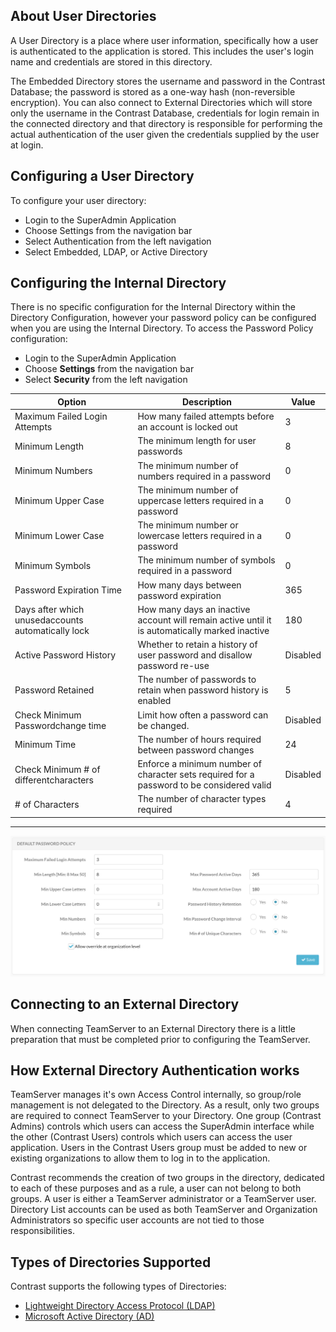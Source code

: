 <!--
title: "Configuring User Directories"
description: "A User Directory is a place where user information, specifically how a user is authenticated to the application is stored. This includes the user's login name and credentials are stored in this directory."
tags: "installation setup configuration AD LDAP directories EOP SuperAdmin"
-->

## About User Directories
A User Directory is a place where user information, specifically how a user is authenticated to the application is stored. This includes the user's login name and credentials are stored in this directory. 

The Embedded Directory stores the username and password in the Contrast Database; the password is stored as a one-way hash (non-reversible encryption). You can also connect to External Directories which will store only the username in the Contrast Database, credentials for login remain in the connected directory and that directory is responsible for performing the actual authentication of the user given the credentials supplied by the user at login. 

## Configuring a User Directory
To configure your user directory:
* Login to the SuperAdmin Application 
* Choose Settings from the navigation bar
* Select Authentication from the left navigation
* Select Embedded, LDAP, or Active Directory

## Configuring the Internal Directory
There is no specific configuration for the Internal Directory within the Directory Configuration, however your password policy can be configured when you are using the Internal Directory. To access the Password Policy configuration:

* Login to the SuperAdmin Application
* Choose **Settings** from the navigation bar
* Select **Security** from the left navigation 

| Option                                             | Description                                                                                    | Value    |
|----------------------------------------------------|------------------------------------------------------------------------------------------------|----------|
| Maximum Failed Login Attempts                      | How many failed attempts before an account is locked out                                       | 3        |
| Minimum Length                                     | The minimum length for user passwords                                                          | 8        |
| Minimum Numbers                                    | The minimum number of numbers required in a password                                           | 0        |
| Minimum Upper Case                                 | The minimum number of uppercase letters required in a password                                 | 0        |
| Minimum Lower Case                                 | The minimum number or lowercase letters required in a password                                 | 0        |
| Minimum Symbols                                    | The minimum number of symbols required in a password                                           | 0        |
| Password Expiration Time                           | How many days between password expiration                                                      | 365      |
| Days after which unusedaccounts automatically lock | How many days an inactive account will remain active until it is automatically marked inactive | 180      |
| Active Password History                            | Whether to retain a history of user password and disallow password re-use                      | Disabled |
| Password Retained                                  | The number of passwords to retain when password history is enabled                             | 5        |
| Check Minimum Passwordchange time                  | Limit how often a password can be changed.                                                     | Disabled |
| Minimum Time                                       | The number of hours required between password changes                                          | 24       |
| Check Minimum # of differentcharacters             | Enforce a minimum number of character sets required for a password to be considered valid      | Disabled |
| # of Characters                                    | The number of character types required                                                         | 4        |

---

<a href="assets/images/KB4-c08.png" rel="lightbox" title="Security Properties"><img class="thumbnail" src="assets/images/KB4-c08.png"/></a>

## Connecting to an External Directory
When connecting TeamServer to an External Directory there is a little preparation that must be completed prior to configuring the TeamServer. 

## How External Directory Authentication works
TeamServer manages it's own Access Control internally, so group/role management is not delegated to the Directory. As a result, only two groups are required to connect TeamServer to your Directory. One group (Contrast Admins) controls which users can access the SuperAdmin interface while the other (Contrast Users) controls which users can access the user application. Users in the Contrast Users group must be added to new or existing organizations to allow them to log in to the application. 

Contrast recommends the creation of two groups in the directory, dedicated to each of these purposes and as a rule, a user can not belong to both groups. A user is either a TeamServer administrator or a TeamServer user. Directory List accounts can be used as both TeamServer and Organization Administrators so specific user accounts are not tied to those responsibilities.

## Types of Directories Supported
Contrast supports the following types of Directories:

* [Lightweight Directory Access Protocol (LDAP)](installation-setupauth.html#ldap)
* [Microsoft Active Directory (AD)](installation-setupauth.html#ad)
